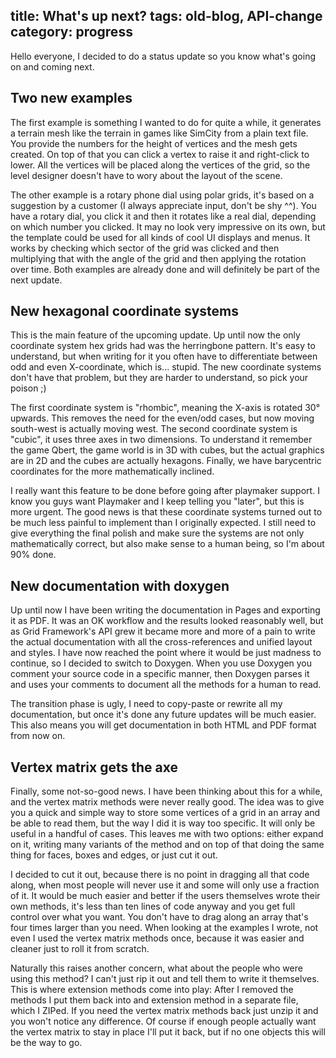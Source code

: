 title: What's up next?
tags: old-blog, API-change
category: progress
---

Hello everyone, I decided to do a status update so you know what's going on and
coming next.


Two new examples
----------------

The first example is something I wanted to do for quite a while, it generates a
terrain mesh like the terrain in games like SimCity from a plain text file. You
provide the numbers for the height of vertices and the mesh gets created. On
top of that you can click a vertex to raise it and right-click to lower. All
the vertices will be placed along the vertices of the grid, so the level
designer doesn't have to wory about the layout of the scene.

The other example is a rotary phone dial using polar grids, it's based on a
suggestion by a customer (I always appreciate input, don't be shy ^^). You have
a rotary dial, you click it and then it rotates like a real dial, depending on
which number you clicked. It may no look very impressive on its own, but the
template could be used for all kinds of cool UI displays and menus. It works by
checking which sector of the grid was clicked and then multiplying that with
the angle of the grid and then applying the rotation over time.
Both examples are already done and will definitely be part of the next update.


New hexagonal coordinate systems
--------------------------------

This is the main feature of the upcoming update. Up until now the only
coordinate system hex grids had was the herringbone pattern. It's easy to
understand, but when writing for it you often have to differentiate between odd
and even X-coordinate, which is... stupid. The new coordinate systems don't
have that problem, but they are harder to understand, so pick your poison ;)

The first coordinate system is "rhombic", meaning the X-axis is rotated 30°
upwards. This removes the need for the even/odd cases, but now moving
south-west is actually moving west. The second coordinate system is "cubic", it
uses three axes in two dimensions. To understand it remember the game Qbert,
the game world is in 3D with cubes, but the actual graphics are in 2D and the
cubes are actually hexagons. Finally, we have barycentric coordinates for the
more mathematically inclined.

I really want this feature to be done before going after playmaker support. I
know you guys want Playmaker and I keep telling you "later", but this is more
urgent. The good news is that these coordinate systems turned out to be much
less painful to implement than I originally expected. I still need to give
everything the final polish and make sure the systems are not only
mathematically correct, but also make sense to a human being, so I'm about 90%
done.


New documentation with doxygen
------------------------------

Up until now I have been writing the documentation in Pages and exporting it as
PDF. It was an OK workflow and the results looked reasonably well, but as Grid
Framework's API grew it became more and more of a pain to write the actual
documentation with all the cross-references and unified layout and styles. I
have now reached the point where it would be just madness to continue, so I
decided to switch to Doxygen. When you use Doxygen you comment your source code
in a specific manner, then Doxygen parses it and uses your comments to document
all the methods for a human to read.

The transition phase is ugly, I need to copy-paste or rewrite all my
documentation, but once it's done any future updates will be much easier. This
also means you will get documentation in both HTML and PDF format from now on.


Vertex matrix gets the axe
--------------------------

Finally, some not-so-good news. I have been thinking about this for a while,
and the vertex matrix methods were never really good. The idea was to give you
a quick and simple way to store some vertices of a grid in an array and be able
to read them, but the way I did it is way too specific. It will only be useful
in a handful of cases. This leaves me with two options: either expand on it,
writing many variants of the method and on top of that doing the same thing for
faces, boxes and edges, or just cut it out.

I decided to cut it out, because there is no point in dragging all that code
along, when most people will never use it and some will only use a fraction of
it. It would be much easier and better if the users themselves wrote their own
methods, it's less than ten lines of code anyway and you get full control over
what you want. You don't have to drag along an array that's four times larger
than you need. When looking at the examples I wrote, not even I used the vertex
matrix methods once, because it was easier and cleaner just to roll it from
scratch.

Naturally this raises another concern, what about the people who were using
this method? I can't just rip it out and tell them to write it themselves. This
is where extension methods come into play: After I removed the methods I put
them back into and extension method in a separate file, which I ZIPed. If you
need the vertex matrix methods back just unzip it and you won't notice any
difference. Of course if enough people actually want the vertex matrix to stay
in place I'll put it back, but if no one objects this will be the way to go.
